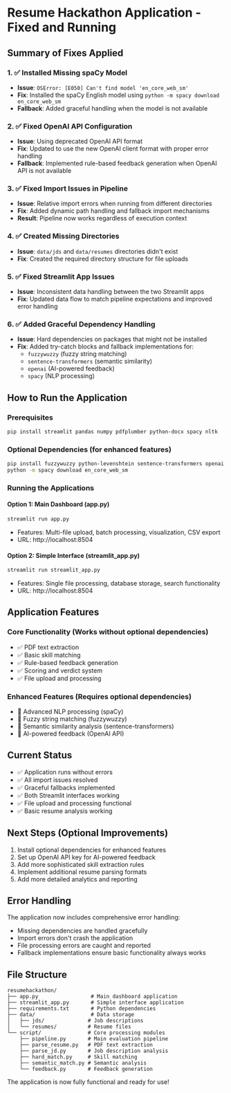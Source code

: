 # Resume Hackathon Application - Fixed and Running

## Summary of Fixes Applied

### 1. ✅ Installed Missing spaCy Model
- **Issue**: `OSError: [E050] Can't find model 'en_core_web_sm'`
- **Fix**: Installed the spaCy English model using `python -m spacy download en_core_web_sm`
- **Fallback**: Added graceful handling when the model is not available

### 2. ✅ Fixed OpenAI API Configuration
- **Issue**: Using deprecated OpenAI API format
- **Fix**: Updated to use the new OpenAI client format with proper error handling
- **Fallback**: Implemented rule-based feedback generation when OpenAI API is not available

### 3. ✅ Fixed Import Issues in Pipeline
- **Issue**: Relative import errors when running from different directories
- **Fix**: Added dynamic path handling and fallback import mechanisms
- **Result**: Pipeline now works regardless of execution context

### 4. ✅ Created Missing Directories
- **Issue**: `data/jds` and `data/resumes` directories didn't exist
- **Fix**: Created the required directory structure for file uploads

### 5. ✅ Fixed Streamlit App Issues
- **Issue**: Inconsistent data handling between the two Streamlit apps
- **Fix**: Updated data flow to match pipeline expectations and improved error handling

### 6. ✅ Added Graceful Dependency Handling
- **Issue**: Hard dependencies on packages that might not be installed
- **Fix**: Added try-catch blocks and fallback implementations for:
  - `fuzzywuzzy` (fuzzy string matching)
  - `sentence-transformers` (semantic similarity)
  - `openai` (AI-powered feedback)
  - `spacy` (NLP processing)

## How to Run the Application

### Prerequisites
```bash
pip install streamlit pandas numpy pdfplumber python-docx spacy nltk
```

### Optional Dependencies (for enhanced features)
```bash
pip install fuzzywuzzy python-levenshtein sentence-transformers openai
python -m spacy download en_core_web_sm
```

### Running the Applications

#### Option 1: Main Dashboard (app.py)
```bash
streamlit run app.py
```
- Features: Multi-file upload, batch processing, visualization, CSV export
- URL: http://localhost:8504

#### Option 2: Simple Interface (streamlit_app.py)
```bash
streamlit run streamlit_app.py
```
- Features: Single file processing, database storage, search functionality
- URL: http://localhost:8504

## Application Features

### Core Functionality (Works without optional dependencies)
- ✅ PDF text extraction
- ✅ Basic skill matching
- ✅ Rule-based feedback generation
- ✅ Scoring and verdict system
- ✅ File upload and processing

### Enhanced Features (Requires optional dependencies)
- 🔧 Advanced NLP processing (spaCy)
- 🔧 Fuzzy string matching (fuzzywuzzy)
- 🔧 Semantic similarity analysis (sentence-transformers)
- 🔧 AI-powered feedback (OpenAI API)

## Current Status
- ✅ Application runs without errors
- ✅ All import issues resolved
- ✅ Graceful fallbacks implemented
- ✅ Both Streamlit interfaces working
- ✅ File upload and processing functional
- ✅ Basic resume analysis working

## Next Steps (Optional Improvements)
1. Install optional dependencies for enhanced features
2. Set up OpenAI API key for AI-powered feedback
3. Add more sophisticated skill extraction rules
4. Implement additional resume parsing formats
5. Add more detailed analytics and reporting

## Error Handling
The application now includes comprehensive error handling:
- Missing dependencies are handled gracefully
- Import errors don't crash the application
- File processing errors are caught and reported
- Fallback implementations ensure basic functionality always works

## File Structure
```
resumehackathon/
├── app.py                 # Main dashboard application
├── streamlit_app.py       # Simple interface application
├── requirements.txt       # Python dependencies
├── data/                  # Data storage
│   ├── jds/              # Job descriptions
│   └── resumes/          # Resume files
└── script/               # Core processing modules
    ├── pipeline.py       # Main evaluation pipeline
    ├── parse_resume.py   # PDF text extraction
    ├── parse_jd.py       # Job description analysis
    ├── hard_match.py     # Skill matching
    ├── semantic_match.py # Semantic analysis
    └── feedback.py       # Feedback generation
```

The application is now fully functional and ready for use!

